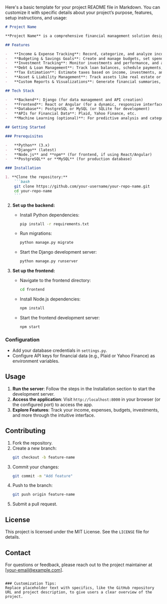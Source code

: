 Here's a basic template for your project README file in Markdown. You can customize it with specific details about your project’s purpose, features, setup instructions, and usage:

````markdown
# Project Name

**Project Name** is a comprehensive financial management solution designed to handle income, expenses, investments, taxes, assets, liabilities, loans, savings goals, and more. This application provides users with detailed financial insights, custom categorization, and automated workflows for a seamless financial management experience.

## Features

-   **Income & Expense Tracking**: Record, categorize, and analyze income and expenses with advanced filtering options.
-   **Budgeting & Savings Goals**: Create and manage budgets, set spending limits, and track savings goals over time.
-   **Investment Tracking**: Monitor investments and performance, and analyze portfolio growth and asset allocation.
-   **Debt & Loan Management**: Track loan balances, schedule payments, and visualize debt reduction strategies.
-   **Tax Estimation**: Estimate taxes based on income, investments, and deductions.
-   **Asset & Liability Management**: Track assets like real estate or vehicles and calculate equity.
-   **Custom Reports & Visualizations**: Generate financial summaries, spending trends, and custom financial insights.

## Tech Stack

-   **Backend**: Django (for data management and API creation)
-   **Frontend**: React or Angular (for a dynamic, responsive interface)
-   **Database**: PostgreSQL or MySQL (or SQLite for development)
-   **APIs for Financial Data**: Plaid, Yahoo Finance, etc.
-   **Machine Learning (optional)**: For predictive analysis and categorization automation

## Getting Started

### Prerequisites

-   **Python** (3.x)
-   **Django** (latest)
-   **Node.js** and **npm** (for frontend, if using React/Angular)
-   **PostgreSQL** or **MySQL** (for production database)

### Installation

1. **Clone the repository:**
    ```bash
    git clone https://github.com/your-username/your-repo-name.git
    cd your-repo-name
    ```
````

2. **Set up the backend:**

    - Install Python dependencies:
        ```bash
        pip install -r requirements.txt
        ```
    - Run migrations:
        ```bash
        python manage.py migrate
        ```
    - Start the Django development server:
        ```bash
        python manage.py runserver
        ```

3. **Set up the frontend:**
    - Navigate to the frontend directory:
        ```bash
        cd frontend
        ```
    - Install Node.js dependencies:
        ```bash
        npm install
        ```
    - Start the frontend development server:
        ```bash
        npm start
        ```

### Configuration

-   Add your database credentials in `settings.py`.
-   Configure API keys for financial data (e.g., Plaid or Yahoo Finance) as environment variables.

## Usage

1. **Run the server**: Follow the steps in the Installation section to start the development server.
2. **Access the application**: Visit `http://localhost:8000` in your browser (or the configured port) to access the app.
3. **Explore Features**: Track your income, expenses, budgets, investments, and more through the intuitive interface.

## Contributing

1. Fork the repository.
2. Create a new branch:
    ```bash
    git checkout -b feature-name
    ```
3. Commit your changes:
    ```bash
    git commit -m "Add feature"
    ```
4. Push to the branch:
    ```bash
    git push origin feature-name
    ```
5. Submit a pull request.

## License

This project is licensed under the MIT License. See the `LICENSE` file for details.

## Contact

For questions or feedback, please reach out to the project maintainer at [your-email@example.com].

```

### Customization Tips:
Replace placeholder text with specifics, like the GitHub repository URL and project description, to give users a clear overview of the project.
```

